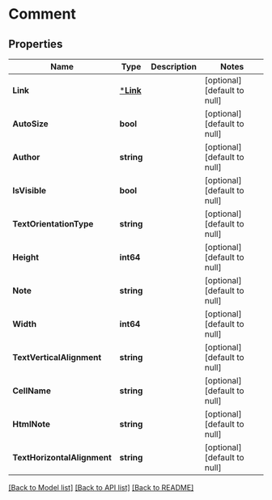 # Comment

## Properties
Name | Type | Description | Notes
------------ | ------------- | ------------- | -------------
**Link** | [***Link**](Link.md) |  | [optional] [default to null]
**AutoSize** | **bool** |  | [optional] [default to null]
**Author** | **string** |  | [optional] [default to null]
**IsVisible** | **bool** |  | [optional] [default to null]
**TextOrientationType** | **string** |  | [optional] [default to null]
**Height** | **int64** |  | [optional] [default to null]
**Note** | **string** |  | [optional] [default to null]
**Width** | **int64** |  | [optional] [default to null]
**TextVerticalAlignment** | **string** |  | [optional] [default to null]
**CellName** | **string** |  | [optional] [default to null]
**HtmlNote** | **string** |  | [optional] [default to null]
**TextHorizontalAlignment** | **string** |  | [optional] [default to null]

[[Back to Model list]](../README.md#documentation-for-models) [[Back to API list]](../README.md#documentation-for-api-endpoints) [[Back to README]](../README.md)



